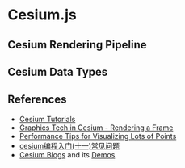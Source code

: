 
# Cesium.js


## Cesium Rendering Pipeline

## Cesium Data Types

## References

  * [Cesium Tutorials](https://cesiumjs.org/tutorials/)
  * [Graphics Tech in Cesium - Rendering a Frame](https://cesium.com/blog/2015/05/14/graphics-tech-in-cesium/)
  * [Performance Tips for Visualizing Lots of Points](https://cesium.com/blog/2016/03/02/performance-tips-for-points/)
  * [cesium编程入门(十一)常见问题](https://www.kancloud.cn/elusive/ceshi/544168)
  * [Cesium Blogs](https://www.cnblogs.com/fuckgiser/tag/Cesium/default.html?page=2) and its [Demos](https://pasu.github.io/ExamplesforCesium/examples/examples.html#Primer)
